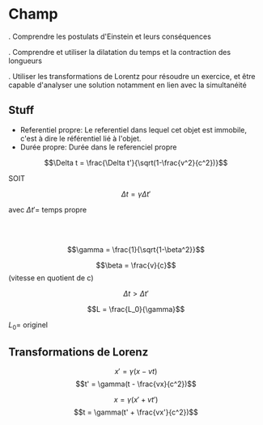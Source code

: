 # Champ

. Comprendre les postulats d'Einstein et leurs conséquences

. Comprendre et utiliser la dilatation du temps et la contraction des longueurs

. Utiliser les transformations de Lorentz pour résoudre un exercice, et être capable d'analyser une solution notamment en lien avec la simultanéité

## Stuff

- Referentiel propre: Le referentiel dans lequel cet objet est immobile, c'est à dire le référentiel lié à l'objet.
- Durée propre: Durée dans le referenciel propre


$$\Delta t = \frac{\Delta t'}{\sqrt(1-\frac{v^2}{c^2})}$$

SOIT

$$\Delta t = \gamma \Delta t'$$

avec $\Delta t' =$ temps propre

<br>
<br>

$$\gamma = \frac{1}{\sqrt{1-\beta^2}}$$

$$\beta = \frac{v}{c}$$
(vitesse en quotient de c)

$$\Delta t > \Delta t '$$

$$L = \frac{L_0}{\gamma}$$

$L_0 =$ originel

## Transformations de Lorenz

$$x' = \gamma(x - vt)$$
$$t' = \gamma(t - \frac{vx}{c^2})$$

$$x = \gamma(x' + vt')$$
$$t = \gamma(t' + \frac{vx'}{c^2})$$